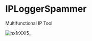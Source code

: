 # IPLoggerSpammer


Multifunctional IP Tool

![hx1rXXI5_](https://user-images.githubusercontent.com/59532064/114895257-44bb0900-9e07-11eb-8803-5853e5642230.gif)
